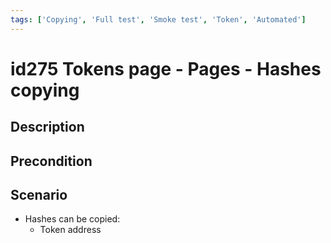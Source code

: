 ```yaml
---
tags: ['Copying', 'Full test', 'Smoke test', 'Token', 'Automated']
---
```


# id275 Tokens page - Pages - Hashes copying

## Description


## Precondition


## Scenario
- Hashes can be copied:
    - Token address